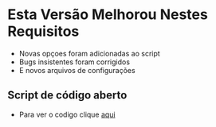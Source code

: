 # Esta Versão Melhorou Nestes Requisitos
- Novas opçoes foram adicionadas ao script
- Bugs insistentes foram corrigidos
- E novos arquivos de configurações

## Script de código aberto
- Para ver o codigo clique [aqui](https://github.com/xjosematheus29/Multiscript/blob/main/codes/C%C3%B3digo%20do%20script%20v1.5.txt)
